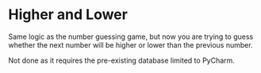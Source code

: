 # Higher and Lower

Same logic as the number guessing game, but now you are trying to guess whether the next number will be higher or lower than the previous number.

Not done as it requires the pre-existing database limited to PyCharm.
